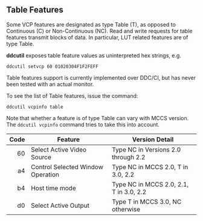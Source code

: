 ## Table Features

Some VCP features are designated as type Table (T), as opposed to Continuous (C) or Non-Continuous (NC).
Read and write requests for table features transmit blocks of data.
In particular, LUT related features are of type Table. 

**ddcutil** exposes table feature values as uninterpreted hex strings,
e.g. 
~~~
ddcutil setvcp 60 01020304F1F2FEFF
~~~

Table features support is currently implemented over DDC/CI, but has never been tested with an actual monitor. 


To see the list of Table features, issue the command: 
~~~
ddcutil vcpinfo table
~~~

Note that whether a feature is of type Table can vary with MCCS version.  The `ddcutil vcpinfo` command tries to
take this into account.

| Code | Feature                           | Version Detail
|------:| ---------------------------------|-------------------------------------------------
|60    | Select Active Video Source        | Type NC in Versions 2.0 through 2.2 |
|a4    | Control Selected Window Operation | Type NC in MCCS 2.0, T in 3.0, 2.2 |
|b4    | Host time mode                    | Type NC in MCCS 2.0, 2.1, T in 3.0, 2.2
|d0    | Select Active Output              | Type T in MCCS 3.0, NC otherwise 


